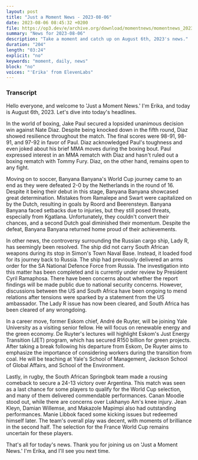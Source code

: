 ```yaml
---
layout: post
title: "Just a Moment News - 2023-08-06"
date: 2023-08-06 08:45:32 +0200
file: https://op3.dev/e/archive.org/download/momentnews/momentnews_2023-08-06.mp3
summary: "News for 2023-08-06"
description: "Take a moment and catch up on August 6th, 2023's news."
duration: "204"
length: "03:24"
explicit: "no"
keywords: "moment, daily, news"
block: "no"
voices: "'Erika' from ElevenLabs"
---
```


### Transcript

Hello everyone, and welcome to 'Just a Moment News.' I'm Erika, and today is August 6th, 2023. Let's dive into today's headlines.

In the world of boxing, Jake Paul secured a lopsided unanimous decision win against Nate Diaz. Despite being knocked down in the fifth round, Diaz showed resilience throughout the match. The final scores were 98-91, 98-91, and 97-92 in favor of Paul. Diaz acknowledged Paul's toughness and even joked about his brief MMA moves during the boxing bout. Paul expressed interest in an MMA rematch with Diaz and hasn't ruled out a boxing rematch with Tommy Fury. Diaz, on the other hand, remains open to any fight.

Moving on to soccer, Banyana Banyana's World Cup journey came to an end as they were defeated 2-0 by the Netherlands in the round of 16. Despite it being their debut in this stage, Banyana Banyana showcased great determination. Mistakes from Ramalepe and Swart were capitalized on by the Dutch, resulting in goals by Roord and Beerensteyn. Banyana Banyana faced setbacks due to injuries, but they still posed threats, especially from Kgatlana. Unfortunately, they couldn't convert their chances, and a second Dutch goal diminished their momentum. Despite the defeat, Banyana Banyana returned home proud of their achievements.

In other news, the controversy surrounding the Russian cargo ship, Lady R, has seemingly been resolved. The ship did not carry South African weapons during its stop in Simon's Town Naval Base. Instead, it loaded food for its journey back to Russia. The ship had previously delivered an arms order for the SA National Defence Force from Russia. The investigation into this matter has been completed and is currently under review by President Cyril Ramaphosa. There have been concerns about whether the report findings will be made public due to national security concerns. However, discussions between the US and South Africa have been ongoing to mend relations after tensions were sparked by a statement from the US ambassador. The Lady R issue has now been cleared, and South Africa has been cleared of any wrongdoing.

In a career move, former Eskom chief, André de Ruyter, will be joining Yale University as a visiting senior fellow. He will focus on renewable energy and the green economy. De Ruyter's lectures will highlight Eskom's Just Energy Transition (JET) program, which has secured R150 billion for green projects. After taking a break following his departure from Eskom, De Ruyter aims to emphasize the importance of considering workers during the transition from coal. He will be teaching at Yale's School of Management, Jackson School of Global Affairs, and School of the Environment.

Lastly, in rugby, the South African Springbok team made a rousing comeback to secure a 24-13 victory over Argentina. This match was seen as a last chance for some players to qualify for the World Cup selection, and many of them delivered commendable performances. Canan Moodie stood out, while there are concerns over Lukhanyo Am's knee injury. Jean Kleyn, Damian Willemse, and Makazole Mapimpi also had outstanding performances. Manie Libbok faced some kicking issues but redeemed himself later. The team's overall play was decent, with moments of brilliance in the second half. The selection for the France World Cup remains uncertain for these players.

That's all for today's news. Thank you for joining us on 'Just a Moment News.' I'm Erika, and I'll see you next time.
